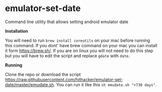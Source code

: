 # emulator-set-date
Command line utility that allows setting android emulator date

**Installation**

You will need to run `brew install coreutils` on your mac before running this command. If you dont' have brew command on your mac you can install it form https://brew.sh/. If you are on linux you will not need to do this step but you will have to edit the script and replace `gdate` with `date`.

**Running**

Clone the repo or download the script https://raw.githubusercontent.com/hithacker/emulator-set-date/master/emudate.sh. You can run it like this `sh emudate.sh "+730 days"`.

